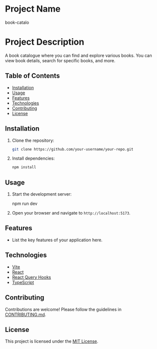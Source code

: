 # Project Name

book-catalo

# Project Description

A book catalogue where you can find and explore various books. You can view book details, search for specific books, and more.


## Table of Contents

- [Installation](#installation)
- [Usage](#usage)
- [Features](#features)
- [Technologies](#technologies)
- [Contributing](#contributing)
- [License](#license)

## Installation

1. Clone the repository:

   ```bash
   git clone https://github.com/your-username/your-repo.git
   ```

2. Install dependencies:

   ```bash
   npm install
   ```

## Usage

1. Start the development server:

   npm run dev

2. Open your browser and navigate to `http://localhost:5173`.

## Features

- List the key features of your application here.

## Technologies

- [Vite](https://vitejs.dev/)
- [React](https://reactjs.org/)
- [React Query Hooks](https://react-query.tanstack.com/)
- [TypeScript](https://www.typescriptlang.org/)

## Contributing

Contributions are welcome! Please follow the guidelines in [CONTRIBUTING.md](CONTRIBUTING.md).

## License

This project is licensed under the [MIT License](LICENSE).

